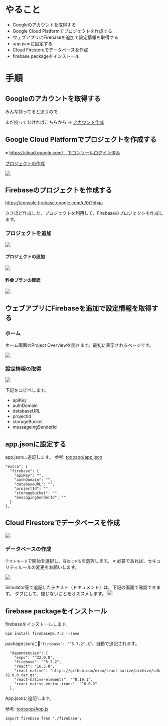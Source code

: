 
# やること
- Googleのアカウントを取得する
- Google Cloud Platformでプロジェクトを作成する
- ウェブアプリにFirebaseを追加で設定情報を取得する
- app.jsonに設定する
- Cloud Firestoreでデータベースを作成
- firebase packageをインストール

# 手順
## Googleのアカウントを取得する

みんな持ってると思うので

まだ持ってなければこちらから => [アカウント作成](https://accounts.google.com/signup/v2/webcreateaccount?hl=ja&continue=https%3A%2F%2Fmyaccount.google.com%2Fintro&flowName=GlifWebSignIn&flowEntry=SignUp)

## Google Cloud Platformでプロジェクトを作成する

※ https://cloud.google.com/　でコンソールログイン済み

[プロジェクトの作成](https://console.cloud.google.com/projectcreate?previousPage=%2Fiam-admin%2Fsettings%3Fproject%3Drepro-reactnative-handson%26_ga%3D2.12973111.-1010586665.1545205546&organizationId=0)

![](images/create_project.png)


## Firebaseのプロジェクトを作成する
https://console.firebase.google.com/u/0/?hl=ja

さきほど作成した、プロジェクトを利用して、Firebaseのプロジェクトを作成します。

### プロジェクトを追加

![](images/add_project_button.png)


#### プロジェクトの追加

![](images/add_project.png)

#### 料金プランの確認

![](images/plan.png)

## ウェブアプリにFirebaseを追加で設定情報を取得する

### ホーム

ホーム画面のProject Overviewを開きます。最初に表示されるページです。

![](images/top.png)

### 設定情報の取得

![](images/firebase_webapp.png)

下記をコピペします。

- apiKey
- authDomain
- databaseURL
- projectId
- storageBucket
- messageingSenderId

## app.jsonに設定する

app.jsonに追記します。
参考: [todoapp/app.json](https://github.com/saicologic/todoapp/blob/master/app.json#L11-L20)

```
"extra": {
  "firebase": {
    "apiKey": "",
    "authDomain": "",
    "databaseURL": "",
    "projectId": "",
    "storageBucket": "",
    "messagingSenderId": ""
  }
},
```

## Cloud Firestoreでデータベースを作成

![](images/cloud_firestore.png)

### データベースの作成

`テストモード`で開始を選択し、`有効にする`を選択します。
※ 必要であれば、セキュリティルールの変更をお願いします。

![](./images/security_rule.png)

Simulator等で追記したテキスト（ドキュメント）は、下記の画面で確認できます。
タブにして、閉じないことをオススメします。
![](images/cloud_firestore_done.png)

## firebase packageをインストール

firebaseをインストールします。

```
npm install firebase@5.7.2 --save
```

package.jsonに`"firebase": "^5.7.2",`が、自動で追記されます。

```
  "dependencies": {
    "expo": "^32.0.0",
    "firebase": "^5.7.2",
    "react": "16.5.0",
    "react-native": "https://github.com/expo/react-native/archive/sdk-32.0.0.tar.gz",
    "react-native-elements": "^0.19.1",
    "react-native-vector-icons": "^6.0.2"
  },
```

App.jsonに追記します。

参考: [todoapp/App.js](https://github.com/saicologic/todoapp/blob/master/App.js#L14)

```
import firebase from './firebase';
```

